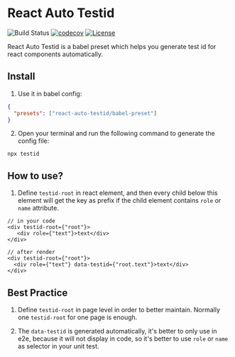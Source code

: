 # React Auto Testid

![Build Status](https://github.com/reeli/react-auto-testid/actions/workflows/deploy.yml/badge.svg)
[![codecov](https://codecov.io/gh/reeli/react-auto-testid/branch/master/graph/badge.svg?style=flat-square)](https://codecov.io/gh/reeli/react-auto-testid)
[![License](https://img.shields.io/npm/l/react-auto-testid.svg?style=flat-square)](https://npmjs.org/package/react-auto-testid)

React Auto Testid is a babel preset which helps you generate test id for react components automatically.

## Install

1. Use it in babel config:

```json
{
  "presets": ["react-auto-testid/babel-preset"]
}
```

2. Open your terminal and run the following command to generate the config file:

```shell
npx testid
```

## How to use?

1. Define `testid-root` in react element, and then every child below this element will get the key as prefix if the child element contains `role` or `name` attribute.

```tsx
// in your code
<div testid-root={"root"}>
   <div role={"text"}>text</div>
</div>

// after render
<div testid-root={"root"}>
  <div role={"text"} data-testid={"root.text"}>text</div>
</div>
```

## Best Practice

1. Define `testid-root` in page level in order to better maintain. Normally one `testid-root` for one page is enough.
   
2. The `data-testid` is generated automatically, it's better to only use in e2e, because it will not display in code, so it's better to use `role` or `name` as selector in your unit test.
